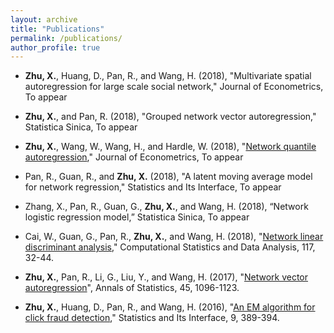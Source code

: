 ```yaml
---
layout: archive
title: "Publications"
permalink: /publications/
author_profile: true
---
```


- **Zhu, X.**, Huang, D., Pan, R., and Wang, H. (2018), "Multivariate spatial autoregression for large scale social network," Journal of Econometrics, To appear

- **Zhu, X.**, and Pan, R. (2018), "Grouped network vector autoregression," Statistica Sinica, To appear

- **Zhu, X.**, Wang, W., Wang, H., and Hardle, W. (2018), "[Network quantile autoregression](../publication/2017-network-vector-autoregression)," Journal of Econometrics, To appear

- Pan, R., Guan, R., and **Zhu, X.** (2018), "A latent moving average model for network regression," Statistics and Its Interface, To appear

- Zhang, X., Pan, R., Guan, G., **Zhu, X.**, and Wang, H. (2018), “Network logistic regression model,” Statistica Sinica, To appear

- Cai, W., Guan, G., Pan, R., **Zhu, X.**, and Wang, H. (2018), "[Network linear discriminant analysis](https://www.sciencedirect.com/science/article/pii/S016794731730155X)," Computational Statistics and Data Analysis, 117, 32-44.

- **Zhu, X.**, Pan, R., Li, G., Liu, Y., and Wang, H. (2017), "[Network vector autoregression](https://projecteuclid.org/euclid.aos/1497319689)", Annals of Statistics, 45, 1096-1123.

- **Zhu, X.**, Huang, D., Pan, R., and Wang, H. (2016), "[An EM algorithm for click fraud detection](http://www.intlpress.com/site/pub/pages/journals/items/sii/content/vols/0009/0003/a012/)," Statistics and Its Interface, 9, 389-394.
